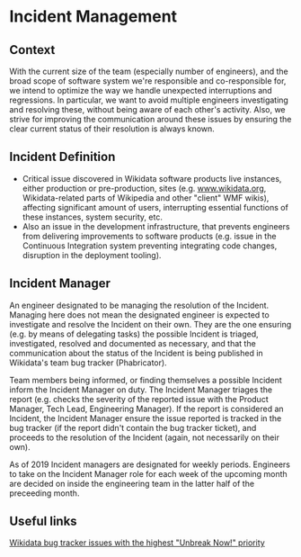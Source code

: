 # Incident Management

## Context

With the current size of the team (especially number of engineers), and the broad scope of software system we're responsible and co-responsible for, we intend to optimize the way we handle unexpected interruptions and regressions.
In particular, we want to avoid multiple engineers investigating and resolving these, without being aware of each other's activity.
Also, we strive for improving the communication around these issues by ensuring the clear current status of their resolution is always known.

## Incident Definition

* Critical issue discovered in Wikidata software products live instances, either production or pre-production, sites (e.g. www.wikidata.org, Wikidata-related parts of Wikipedia and other "client" WMF wikis), affecting significant amount of users, interrupting essential functions of these instances, system security, etc.
* Also an issue in the development infrastructure, that prevents engineers from delivering improvements to software products (e.g. issue in the Continuous Integration system preventing integrating code changes, disruption in the deployment tooling).

## Incident Manager

An engineer designated to be managing the resolution of the Incident.
Managing here does not mean the designated engineer is expected to investigate and resolve the Incident on their own.
They are the one ensuring (e.g. by means of delegating tasks) the possible Incident is triaged, investigated, resolved and documented as necessary, and that the communication about the status of the Incident is being published in Wikidata's team bug tracker (Phabricator).

Team members being informed, or finding themselves a possible Incident inform the Incident Manager on duty.
The Incident Manager triages the report (e.g. checks the severity of the reported issue with the Product Manager, Tech Lead, Engineering Manager).
If the report is considered an Incident, the Incident Manager ensure the issue reported is tracked in the bug tracker (if the report didn't contain the bug tracker ticket), and proceeds to the resolution of the Incident (again, not necessarily on their own).

As of 2019 Incident managers are designated for weekly periods.
Engineers to take on the Incident Manager role for each week of the upcoming month are decided on inside the engineering team in the latter half of the preceeding month.

## Useful links

[Wikidata bug tracker issues with the highest "Unbreak Now!" priority](https://phabricator.wikimedia.org/maniphest/query/CE0.8hatW_LF/)
